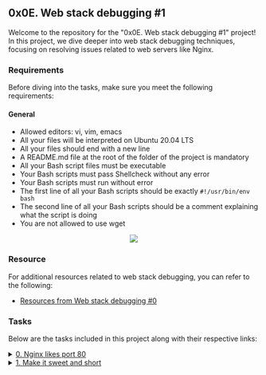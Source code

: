 ## 0x0E. Web stack debugging #1 

Welcome to the repository for the "0x0E. Web stack debugging #1" project! In this project, we dive deeper into web stack debugging techniques, focusing on resolving issues related to web servers like Nginx.

### Requirements

Before diving into the tasks, make sure you meet the following requirements:

#### General
- Allowed editors: vi, vim, emacs
- All your files will be interpreted on Ubuntu 20.04 LTS
- All your files should end with a new line
- A README.md file at the root of the folder of the project is mandatory
- All your Bash script files must be executable
- Your Bash scripts must pass Shellcheck without any error
- Your Bash scripts must run without error
- The first line of all your Bash scripts should be exactly `#!/usr/bin/env bash`
- The second line of all your Bash scripts should be a comment explaining what the script is doing
- You are not allowed to use wget

<p align="center">
  <img src="https://s3.amazonaws.com/intranet-projects-files/holbertonschool-sysadmin_devops/271/B4eeypV.jpg" />
</p>

### Resource

For additional resources related to web stack debugging, you can refer to the following:
- [Resources from Web stack debugging #0](https://github.com/iAmG-r00t/alx-system_engineering-devops/tree/main/0x0D-web_stack_debugging_0#resource)

### Tasks

Below are the tasks included in this project along with their respective links:

<details>
<summary><a href="./0-nginx_likes_port_80">0. Nginx likes port 80</a></summary><br>
For this task, the challenge revolves around configuring Nginx to properly listen on port 80. The task will involve debugging and adjusting Nginx configuration to ensure smooth operation.
<a href='https://postimages.org/' target='_blank'><img src='https://i.postimg.cc/43fwt3rJ/image.png' border='0' alt='image'/></a>
</details>

<details>
<summary><a href="./1-debugging_made_short">1. Make it sweet and short</a></summary><br>
In this task, the objective is to succinctly address a debugging issue related to the web stack. The focus will be on efficiently diagnosing and resolving the problem.
<a href='https://postimg.cc/dDNKGf46' target='_blank'><img src='https://i.postimg.cc/FsNsX5SM/image.png' border='0' alt='image'/></a>
</details>

